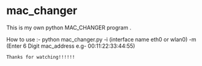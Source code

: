 # mac_changer
This is my own python  MAC_CHANGER  program . 

How to use :-
       python mac_changer.py -i (interface name eth0 or wlan0) -m (Enter 6 Digit mac_address e.g- 00:11:22:33:44:55)
       
    Thanks for watching!!!!!!
